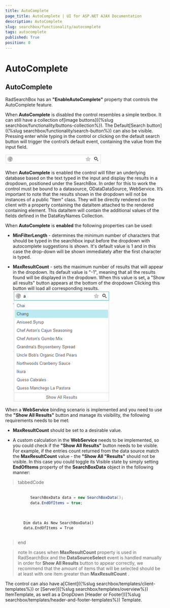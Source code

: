 ```yaml
---
title: AutoComplete
page_title: AutoComplete | UI for ASP.NET AJAX Documentation
description: AutoComplete
slug: searchbox/functionality/autocomplete
tags: autocomplete
published: True
position: 0
---
```


# AutoComplete



## AutoComplete

RadSearchBox has an __"EnableAutoComplete"__ property that controls the AutoComplete feature.

When __AutoComplete__ is disabled the control resembles a simple textbox. It can still have a collection of[image buttons]({%slug searchbox/functionality/buttons-collection%}). The Default[Search button]({%slug searchbox/functionality/search-button%}) can also be visible. Pressing enter while typing in the control or clicking on the default search button will trigger the control’s default event, containing the value from the input field.

![searchbox autocomplete false](images/searchbox_autocomplete_false.png)

When __AutoComplete__ is enabled the control will filter an underlying database based on the text typed in the input and display the results in a dropdown, positioned under the SearchBox. In order for this to work the control must be bound to a datasource, ODataDataSource, WebService. It’s important to note that the results shown in the dropdown will not be instances of a public "Item" class. They will be directly rendered on the client with a property containing the dataItem attached to the rendered containing element. This dataItem will contain the additional values of the fields defined in the DataKeyNames Collection.

When __AutoComplete__ is __enabled__ the following properties can be used:

* __MinFilterLength__ - determines the minimum number of characters that should be typed in the searchbox input before the dropdown with autocomplete suggestions is shown. It's default value is 1 and in this case the drop-down will be shown immediately after the first character is typed.

* __MaxResultCount__ - sets the maximum number of results that will appear in the dropdown. Its default value is "-1", meaning that all the results found will be displayed in the dropdown. When this value is set, a "Show all results" button appears at the bottom of the dropdown Clicking this button will load all corresponding results.![searchbox show all results](images/searchbox_show_all_results.png)

When a __WebService__ binding scenario is implemented and you need to use the __"Show All Results"__ button and manage its visibility, the following requirements needs to be met:

* __MaxResultCount__ should be set to a desirable value.

* A custom calculation in the __WebService__ needs to be implemented, so you could check if the __"Show All Results"__ button needs to be visible. For example, if the entries count returned from the data source match the __MaxResultCount__ value - the __"Show All "Results"__ should not be visible. In this case you could toggle its Visible state by simply setting __EndOfItems__ property of the __SearchBoxData__ object in the following manner:

>tabbedCode

````C#
	
	       SearchBoxData data = new SearchBoxData();
	       data.EndOfItems = true;
	
````
````VB.NET
	
	    Dim data As New SearchBoxData()
	    data.EndOfItems = True
	
````
>end

>note In cases when __MaxResultCount__ property is used in RadSearchBox and the __DataSourceSelect__ event is handled manually in order for __Show All Results__ button to appear correctly, we recommend that the amount of items that will be selected should be at least with one item greater than __MaxResultCount__ .
>


The control can also have a[Client]({%slug searchbox/templates/client-templates%}) or [Server]({%slug searchbox/templates/overview%}) ItemTemplate, as well as a DropDown [Header or Footer]({%slug searchbox/templates/header-and-footer-templates%}) Template.
